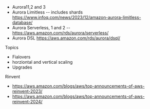 * Aurora11,2 and 3
* Aurora Limitless -- includes shards https://www.infoq.com/news/2023/12/amazon-aurora-limitless-database/
* Aurora Serverless, 1 and 2 -- https://aws.amazon.com/rds/aurora/serverless/
* Aurora DSL https://aws.amazon.com/rds/aurora/dsql/

Topics
* Fialovers
* horziontal and vertical scaling
* Upgrades

Rinvent
* https://aws.amazon.com/blogs/aws/top-announcements-of-aws-reinvent-2023/
* https://aws.amazon.com/blogs/aws/top-announcements-of-aws-reinvent-2024/

